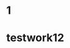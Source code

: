                      

                                                                                      
 
# 1  
  
 # testwork12 

 
  
